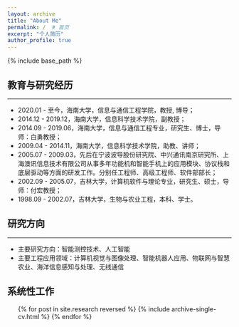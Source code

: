 ```yaml
---
layout: archive
title: "About Me"
permalink: /  # 首页
excerpt: "个人简历"
author_profile: true
---
```

<!-- <a href="#top" class="up-to-top">Back to Top</a> -->

{% include base_path %}

## 教育与研究经历
<hr>

* 2020.01 - 至今，海南大学，信息与通信工程学院，教授, 博导；
* 2014.12 - 2019.12，海南大学，信息科学技术学院，副教授；
* 2014.09 - 2019.06，海南大学，信息与通信工程专业，研究生、博士，导师：白勇教授；
* 2009.04 - 2014.11，海南大学，信息科学技术学院，助教、讲师；
* 2005.07 - 2009.03，先后在宁波波导股份研究院、中兴通讯南京研究所、上海澳讯信息技术有限公司从事多年功能机和智能手机上的应用模块、协议栈和底层驱动等方面的研发工作。分别任工程师、高级工程师、软件部部长；
* 2002.09 - 2005.07，吉林大学，计算机软件与理论专业，研究生、硕士，导师：付宏教授；
* 1998.09 - 2002.07，吉林大学，生物与农业工程，本科、学士。
  
  
## 研究方向
<hr>

* 主要研究方向：智能测控技术、人工智能
* 主要工程应用领域：计算机视觉与图像处理、智能机器人应用、物联网与智慧农业、海洋信息感知与处理、无线通信


## 系统性工作
<!-- 
  <ul>{% for post in site.publications %}
    {% include archive-single-cv.html %}
  {% endfor %}</ul> 
   -->
<!-- 
  <ul>{% for post in site.research %}
    {% include archive-single-cv.html %}
  {% endfor %}</ul>  -->
<ul>
  {% for post in site.research reversed %}
  {% include archive-single-cv.html %}
{% endfor %}

</ul>


<!-- ## Talks
<hr>

  <ul>{% for post in site.talks %}
    {% include archive-single-talk-cv.html %}
  {% endfor %}</ul> -->
  
<!-- ## Teaching
<hr>
  <ul>{% for post in site.teaching %}
    {% include archive-single-cv.html %}
  {% endfor %}</ul> -->

  
